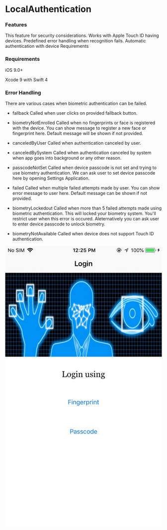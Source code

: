 # LocalAuthentication


### Features
This feature for security considerations.
Works with Apple Touch ID having devices.
Predefined error handling when recognition fails.
Automatic authentication with device Requirements

### Requirements

iOS 9.0+

Xcode 9 with Swift 4

### Error Handling

There are various cases when biometric authentication can be failed.

- fallback
Called when user clicks on provided fallback button.

- biometryNotEnrolled
Called when no fingerprints or face is registered with the device.
You can show message to register a new face or fingerprint here.
Default message will be shown if not provided.
- canceledByUser
Called when authentication canceled by user.
- canceledBySystem
Called when authentication canceled by system when app goes into background or any other reason.
- passcodeNotSet
Called when device passcode is not set and trying to use biometry authentication.
We can ask user to set device passcode here by opening Settings Application.
- failed
Called when multiple failed attempts made by user.
You can show error message to user here.
Default message can be shown if not provided.
- biometryLockedout
Called when more than 5 failed attempts made using biometric authentication. This will locked your biometry system.
You'll restrict user when this error is occured.
Aleternatively you can ask user to enter device passcode to unlock biometry.
- biometryNotAvailable
Called when device does not support Touch ID authentication.


![](https://github.com/Keerthi-Sparkout/LocalAuthentication/blob/master/5CCEDE6C-574A-47DF-A268-F6DE9AE6D3D6.jpg)
